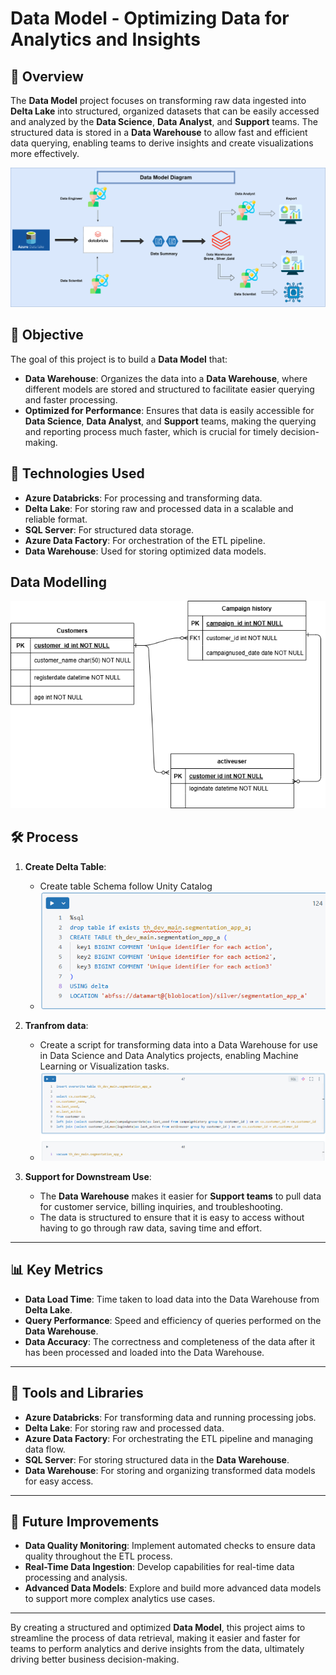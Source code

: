 # **Data Model** - Optimizing Data for Analytics and Insights

## 📘 Overview
The **Data Model** project focuses on transforming raw data ingested into **Delta Lake** into structured, organized datasets that can be easily accessed and analyzed by the **Data Science**, **Data Analyst**, and **Support** teams. The structured data is stored in a **Data Warehouse** to allow fast and efficient data querying, enabling teams to derive insights and create visualizations more effectively.

![ชื่อรูปภาพ](https://github.com/thanaphongK37/Data-Science-and-Data-Analyst-Project/blob/main/Data_Engineer/Data_Model/Diagram%20data%20Model.png)


## 🎯 Objective
The goal of this project is to build a **Data Model** that:
- **Data Warehouse**: Organizes the data into a **Data Warehouse**, where different models are stored and structured to facilitate easier querying and faster processing.
- **Optimized for Performance**: Ensures that data is easily accessible for **Data Science**, **Data Analyst**, and **Support** teams, making the querying and reporting process much faster, which is crucial for timely decision-making.

## 🔧 Technologies Used
- **Azure Databricks**: For processing and transforming data.
- **Delta Lake**: For storing raw and processed data in a scalable and reliable format.
- **SQL Server**: For structured data storage.
- **Azure Data Factory**: For orchestration of the ETL pipeline.
- **Data Warehouse**: Used for storing optimized data models.

## Data Modelling
![ชื่อรูปภาพ](https://github.com/thanaphongK37/Data-Science-and-Data-Analyst-Project/blob/main/Data_Engineer/Data_Model/datamodel%20diagram.png)


## 🛠️ Process

1. **Create Delta Table**:
   - Create table Schema follow Unity Catalog
   -  ![ชื่อรูปภาพ](https://github.com/thanaphongK37/Data-Science-and-Data-Analyst-Project/blob/main/Data_Engineer/Data_Model/Create_delta_table.png)
  
3. **Tranfrom data**:
   - Create a script for transforming data into a Data Warehouse for use in Data Science and Data Analytics projects, enabling Machine Learning or Visualization tasks.
   - ![ชื่อรูปภาพ](https://github.com/thanaphongK37/Data-Science-and-Data-Analyst-Project/blob/main/Data_Engineer/Data_Model/update_data_to_datamodel.png)
   

4. **Support for Downstream Use**:
   - The **Data Warehouse** makes it easier for **Support teams** to pull data for customer service, billing inquiries, and troubleshooting.
   - The data is structured to ensure that it is easy to access without having to go through raw data, saving time and effort.

---

## 📊 Key Metrics
- **Data Load Time**: Time taken to load data into the Data Warehouse from **Delta Lake**.
- **Query Performance**: Speed and efficiency of queries performed on the **Data Warehouse**.
- **Data Accuracy**: The correctness and completeness of the data after it has been processed and loaded into the Data Warehouse.

---

## 🔧 Tools and Libraries
- **Azure Databricks**: For transforming data and running processing jobs.
- **Delta Lake**: For storing raw and processed data.
- **Azure Data Factory**: For orchestrating the ETL pipeline and managing data flow.
- **SQL Server**: For storing structured data in the **Data Warehouse**.
- **Data Warehouse**: For storing and organizing transformed data models for easy access.

---

## 🚀 Future Improvements
- **Data Quality Monitoring**: Implement automated checks to ensure data quality throughout the ETL process.
- **Real-Time Data Ingestion**: Develop capabilities for real-time data processing and analysis.
- **Advanced Data Models**: Explore and build more advanced data models to support more complex analytics use cases.

---

By creating a structured and optimized **Data Model**, this project aims to streamline the process of data retrieval, making it easier and faster for teams to perform analytics and derive insights from the data, ultimately driving better business decision-making.
